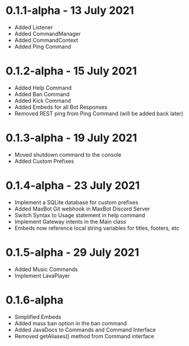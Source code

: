 # 0.1.1-alpha - 13 July 2021
- Added Listener
- Added CommandManager
- Added CommandContext
- Added Ping Command

# 0.1.2-alpha - 15 July 2021
- Added Help Command
- Added Ban Command
- Added Kick Command
- Added Embeds for all Bot Responses
- Removed REST ping from Ping Command (will be added back later)

# 0.1.3-alpha - 19 July 2021
- Moved shutdown command to the console
- Added Custom Prefixes

# 0.1.4-alpha - 23 July 2021
- Implement a SQLite database for custom prefixes
- Added MaxBot Git webhook in MaxBot Discord Server
- Switch Syntax to Usage statement in help command
- Implement Gateway intents in the Main class
- Embeds now reference local string variables for titles, footers, etc

# 0.1.5-alpha - 29 July 2021
- Added Music Commands
- Implement LavaPlayer

# 0.1.6-alpha
- Simplified Embeds
- Added mass ban option in the ban command
- Added JavaDocs to Commands and Command Interface
- Removed getAliases() method from Command interface
